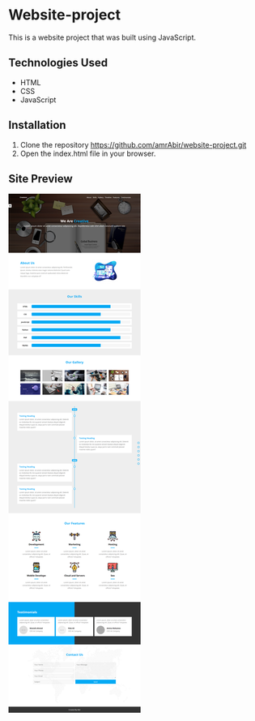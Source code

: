 # Website-project
This is a website project that was built using JavaScript.

## Technologies Used
 - HTML
 - CSS
 - JavaScript

## Installation
1. Clone the repository
   https://github.com/amrAbir/website-project.git
2. Open the index.html file in your browser.

## Site Preview
![](https://github.com/amrAbir/Website-project/blob/main/preview.png)
